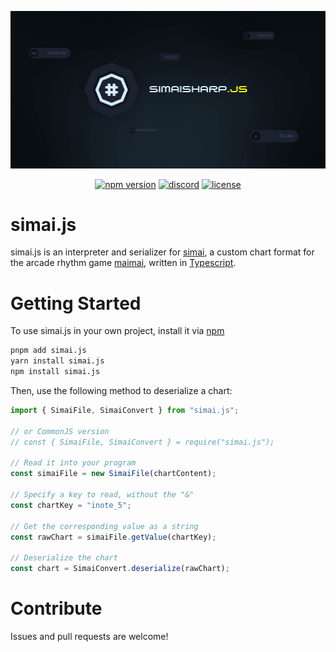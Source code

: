 ![simai.js Banner](./assets/banner.jpg)

<!-- markdownlint-disable -->
<div align="center">
    <p>
        <a href="https://www.npmjs.com/package/simai.js" target="_blank"><img src="https://img.shields.io/npm/v/simai.js.svg" alt="npm version"/></a>
        <a href="https://discord.gg/6fpETgpvjZ" target="_blank"><img src="https://img.shields.io/discord/892807792996536453.svg" alt="discord"/></a>
        <a href="https://github.com/reflektone-games/simai.js/blob/main/LICENSE" target="_blank"><img src="https://img.shields.io/github/license/reflektone-games/simai.js.svg" alt="license"/></a>
    </p>
</div>
<!-- markdownlint-enable -->

# simai.js

simai.js is an interpreter and serializer for [simai](https://w.atwiki.jp/simai/),
a custom chart format for the arcade rhythm game [maimai](https://maimai.sega.jp/),
written in [Typescript](https://www.typescriptlang.org/).

# Getting Started

To use simai.js in your own project, install it via [npm](https://www.npmjs.com/package/simai.js)

```bash
pnpm add simai.js
yarn install simai.js
npm install simai.js
```

Then, use the following method to deserialize a chart:

```typescript
import { SimaiFile, SimaiConvert } from "simai.js";

// or CommonJS version
// const { SimaiFile, SimaiConvert } = require("simai.js");

// Read it into your program
const simaiFile = new SimaiFile(chartContent);

// Specify a key to read, without the "&"
const chartKey = "inote_5";

// Get the corresponding value as a string
const rawChart = simaiFile.getValue(chartKey);

// Deserialize the chart
const chart = SimaiConvert.deserialize(rawChart);
```

# Contribute

Issues and pull requests are welcome!

